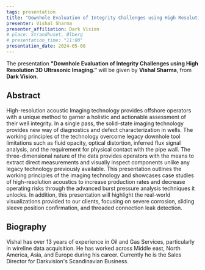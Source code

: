 ```yaml
---
tags: presentation
title: "Downhole Evaluation of Integrity Challenges using High Resolution 3D Ultrasonic Imaging (Vishal Sharma, Dark Vision)"
presenter: Vishal Sharma 
presenter_affiliation: Dark Vision
# place: Strandhuset, Ølberg
# presentation_time: "11:00"
presentation_date: 2024-05-08
---
```


The presentation **"Downhole Evaluation of Integrity Challenges using High Resolution 3D Ultrasonic Imaging.”** will be given by **Vishal Sharma**, from **Dark Vision**.


## Abstract
High-resolution acoustic Imaging technology provides offshore operators with a unique method to garner a holistic and actionable assessment of their well integrity. In a single pass, the solid-state imaging technology provides new way of diagnostics and defect characterization in wells. The working principles of the technology overcome legacy downhole tool limitations such as fluid opacity, optical distortion, inferred flux signal analysis, and the requirement for physical contact with the pipe wall. The three-dimensional nature of the data provides operators with the means to extract direct measurements and visually inspect components unlike any legacy technology previously available. This presentation outlines the working principles of the imaging technology and showcases case studies of high-resolution acoustics to increase production rates and decrease operating risks through the advanced burst pressure analysis techniques it unlocks. In addition, this presentation will highlight the real-world visualizations provided to our clients, focusing on severe corrosion, sliding sleeve position confirmation, and threaded connection leak detection.
 
## Biography
Vishal has over 13 years of experience in Oil and Gas Services, particularly in wireline data acquisition. He has worked across Middle east, North America, Asia, and Europe during his career. Currently he is the Sales Director for Darkvision's Scandinavian Business.
